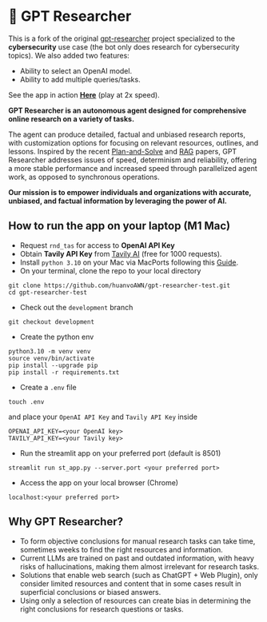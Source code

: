 # 🔎 GPT Researcher

This is a fork of the original [gpt-researcher](https://github.com/assafelovic/gpt-researcher) project specialized to the **cybersecurity** use case (the bot only does research for cybersecurity topics). We also added two features:
- Ability to select an OpenAI model. 
- Ability to add multiple queries/tasks. 

See the app in action [**Here**](https://arcticwolf.egnyte.com/dl/arfsivWOHD) (play at 2x speed).

**GPT Researcher is an autonomous agent designed for comprehensive online research on a variety of tasks.** 

The agent can produce detailed, factual and unbiased research reports, with customization options for focusing on relevant resources, outlines, and lessons. Inspired by the recent [Plan-and-Solve](https://arxiv.org/abs/2305.04091) and [RAG](https://arxiv.org/abs/2005.11401) papers, GPT Researcher addresses issues of speed, determinism and reliability, offering a more stable performance and increased speed through parallelized agent work, as opposed to synchronous operations.

**Our mission is to empower individuals and organizations with accurate, unbiased, and factual information by leveraging the power of AI.**

## How to run the app on your laptop (M1 Mac)
- Request `rnd_tas` for access to **OpenAI API Key** 
- Obtain **Tavily API Key** from [Tavily AI](https://tavily.com/) (free for 1000 requests).
- Install `python 3.10` on your Mac via MacPorts following this [Guide](https://arcticwolf.atlassian.net/wiki/spaces/PD/pages/3667199471/Tom+New+Laptop+RnD+Setup#Backend-Development). 
- On your terminal, clone the repo to your local directory
```
git clone https://github.com/huanvoAWN/gpt-researcher-test.git
cd gpt-researcher-test
```
- Check out the `development` branch 
```
git checkout development
```
- Create the python env 
```
python3.10 -m venv venv 
source venv/bin/activate 
pip install --upgrade pip 
pip install -r requirements.txt
```
- Create a `.env` file 
```
touch .env
```
and place your `OpenAI API Key` and `Tavily API Key` inside 
```
OPENAI_API_KEY=<your OpenAI key>
TAVILY_API_KEY=<your Tavily key>
```
- Run the streamlit app on your preferred port (default is 8501)
```
streamlit run st_app.py --server.port <your preferred port>
```
- Access the app on your local browser (Chrome)
```
localhost:<your preferred port>
```

## Why GPT Researcher?

- To form objective conclusions for manual research tasks can take time, sometimes weeks to find the right resources and information.
- Current LLMs are trained on past and outdated information, with heavy risks of hallucinations, making them almost irrelevant for research tasks.
- Solutions that enable web search (such as ChatGPT + Web Plugin), only consider limited resources and content that in some cases result in superficial conclusions or biased answers.
- Using only a selection of resources can create bias in determining the right conclusions for research questions or tasks. 


